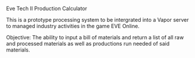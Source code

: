 Eve Tech II Production Calculator

This is a prototype processing system to be intergrated into a Vapor server to managed industry activities in the game EVE Online.

Objective: The ability to input a bill of materials and return a list of all raw and processed materials as well as productions run needed of said materials.
